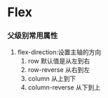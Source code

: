# Flex
### 父级别常用属性
1. flex-direction:设置主轴的方向
   1. row 默认值是从左到右
   2. row-reverse 从右到左
   3. column 从上到下
   4. column-reverse 从下到上

